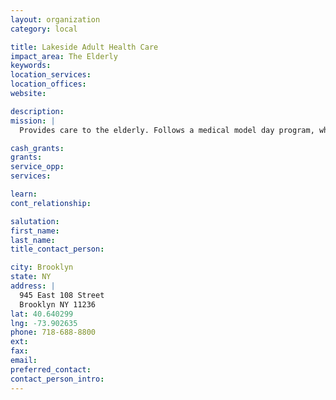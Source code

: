 ```yaml
---
layout: organization
category: local

title: Lakeside Adult Health Care
impact_area: The Elderly
keywords: 
location_services: 
location_offices: 
website: 

description: 
mission: |
  Provides care to the elderly. Follows a medical model day program, which is designed for persons with medical problems (including dementia) who may require one or more of the following services: monitoring, nursing care, social work, occupational therapy, physical therapy, nutritional counseling, or recreational therapy, in addition to socialization. As a result, they are significantly more expensive than social model adult day care. If the person with dementia appears to need medical model care, but does not have the income or assets to pay for it, talk to a social worker at the center about the eligibility requirements for Medicaid, which covers medical model adult day programs.

cash_grants: 
grants: 
service_opp: 
services: 

learn: 
cont_relationship: 

salutation: 
first_name: 
last_name: 
title_contact_person: 

city: Brooklyn
state: NY
address: |
  945 East 108 Street  
  Brooklyn NY 11236
lat: 40.640299
lng: -73.902635
phone: 718-688-8800
ext: 
fax: 
email: 
preferred_contact: 
contact_person_intro: 
---
```

